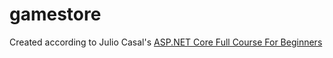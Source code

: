 # gamestore

Created according to Julio Casal's [ASP.NET Core Full Course For Beginners](https://www.youtube.com/watch?v=AhAxLiGC7Pc)
